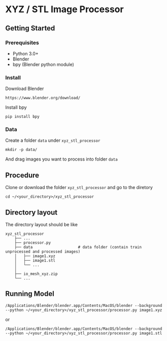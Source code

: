 # XYZ / STL Image Processor

## Getting Started


### Prerequisites

- Python 3.0+
- Blender
- bpy (Blender python module)

### Install
Download Blender
```
https://www.blender.org/download/
```
Install bpy
```
pip install bpy
```

### Data

Create a folder `data` under `xyz_stl_processor`

```
mkdir -p data/
```
And drag images you want to process into folder `data`

## Procedure
Clone or download the folder `xyz_stl_processor` and go to the diretory
```
cd ~/<your_directory>/xyz_stl_processor
```

## Directory layout
The directory layout should be like
```
xyz_stl_processor
    ├── ...
    ├── processor.py
    ├── data                    # data folder (contain train unprocessed and processed images)
    │   ├── image1.xyz
    │   ├── image1.stl
    │   └── ...
    │                                            
    ├── io_mesh_xyz.zip  
    └── ...
```


## Running Model

```
/Applications/Blender/blender.app/Contents/MacOS/blender --background --python ~/<your_directory>/xyz_stl_processor/processor.py image1.xyz 
```
or

```
/Applications/Blender/blender.app/Contents/MacOS/blender --background --python ~/<your_directory>/xyz_stl_processor/processor.py image1.stl 
```



